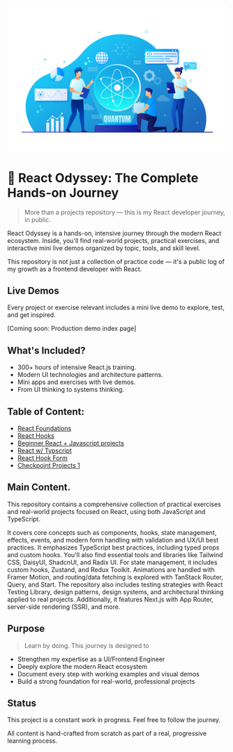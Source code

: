 ![react image](head-image.jpg)

# 🚀 React Odyssey: The Complete Hands-on Journey

> More than a projects repository — this is my React developer journey, in public.

React Odyssey is a hands-on, intensive journey through the modern React ecosystem. Inside, you'll find real-world projects, practical exercises, and interactive mini live demos organized by topic, tools, and skill level.

This repository is not just a collection of practice code — it's a public log of my growth as a frontend developer with React.

## Live Demos

Every project or exercise relevant includes a mini live demo to explore, test, and get inspired.

[Coming soon: Production demo index page]

## What's Included?
-   300+ hours of intensive React.js training.
-   Modern UI technologies and architecture patterns.
-   Mini apps and exercises with live demos.
-   From UI thinking to systems thinking.

## Table of Content:

- [React Foundations](react-foundation/README.md)
- [React Hooks](react-hooks/README.md)
- [Beginner React + Javascript projects](project-demos/README.md)
- [React w/ Typscript](react-with-ts/)
- [React Hook Form](react-hook-form/)
- [Checkpoint Projects 1](checkpoint-one/README.md)

## Main Content.

This repository contains a comprehensive collection of practical exercises and real-world projects focused on React, using both JavaScript and TypeScript. 

It covers core concepts such as components, hooks, state management, effects, events, and modern form handling with validation and UX/UI best practices. It emphasizes TypeScript best practices, including typed props and custom hooks. You'll also find essential tools and libraries like Tailwind CSS, DaisyUI, ShadcnUI, and Radix UI. For state management, it includes custom hooks, Zustand, and Redux Toolkit. Animations are handled with Framer Motion, and routing/data fetching is explored with TanStack Router, Query, and Start. The repository also includes testing strategies with React Testing Library, design patterns, design systems, and architectural thinking applied to real projects. Additionally, it features Next.js with App Router, server-side rendering (SSR), and more.

## Purpose

> Learn by doing. This journey is designed to

* Strengthen my expertise as a UI/Frontend Engineer
* Deeply explore the modern React ecosystem
* Document every step with working examples and visual demos
* Build a strong foundation for real-world, professional projects

## Status

This project is a constant work in progress. Feel free to follow the journey.

All content is hand-crafted from scratch as part of a real, progressive learning process.